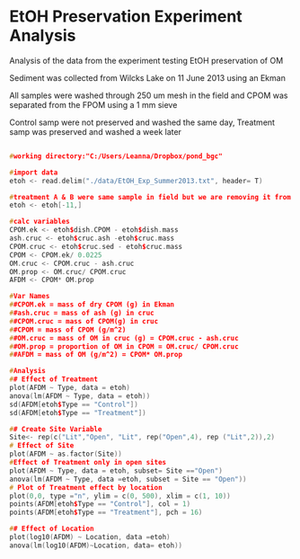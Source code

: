 # EtOH Preservation Experiment Analysis

Analysis of the data from the experiment testing EtOH preservation of OM

Sediment was collected from Wilcks Lake on 11 June 2013 using an Ekman

All samples were washed through 250 um mesh in the field and CPOM was separated from the FPOM using a 1 mm sieve

Control samp were not preserved and washed the same day, Treatment samp was preserved and washed a week later

~~~~C++

#working directory:"C:/Users/Leanna/Dropbox/pond_bgc"

#import data
etoh <- read.delim("./data/EtOH_Exp_Summer2013.txt", header= T)

#treatment A & B were same sample in field but we are removing it from the data because B is a duplicate of A
etoh <- etoh[-11,]

#calc variables
CPOM.ek <- etoh$dish.CPOM - etoh$dish.mass
ash.cruc <- etoh$cruc.ash -etoh$cruc.mass
CPOM.cruc <- etoh$cruc.sed - etoh$cruc.mass
CPOM <- CPOM.ek/ 0.0225
OM.cruc <- CPOM.cruc - ash.cruc
OM.prop <- OM.cruc/ CPOM.cruc
AFDM <- CPOM* OM.prop

#Var Names
##CPOM.ek = mass of dry CPOM (g) in Ekman
##ash.cruc = mass of ash (g) in cruc
##CPOM.cruc = mass of CPOM(g) in cruc
##CPOM = mass of CPOM (g/m^2)
##OM.cruc = mass of OM in cruc (g) = CPOM.cruc - ash.cruc
##OM.prop = proportion of OM in CPOM = OM.cruc/ CPOM.cruc
##AFDM = mass of OM (g/m^2) = CPOM* OM.prop

#Analysis 
## Effect of Treatment
plot(AFDM ~ Type, data = etoh)
anova(lm(AFDM ~ Type, data = etoh))
sd(AFDM[etoh$Type == "Control"])
sd(AFDM[etoh$Type == "Treatment"])

## Create Site Variable
Site<- rep(c("Lit","Open", "Lit", rep("Open",4), rep ("Lit",2)),2)
# Effect of Site
plot(AFDM ~ as.factor(Site))
#Effect of Treatment only in open sites
plot(AFDM ~ Type, data = etoh, subset= Site =="Open")
anova(lm(AFDM ~ Type, data =etoh, subset = Site == "Open"))
# Plot of Treatment effect by location
plot(0,0, type ="n", ylim = c(0, 500), xlim = c(1, 10))
points(AFDM[etoh$Type == "Control"], col = 1)
points(AFDM[etoh$Type == "Treatment"], pch = 16)

## Effect of Location
plot(log10(AFDM) ~ Location, data =etoh)
anova(lm(log10(AFDM)~Location, data= etoh))

~~~~
